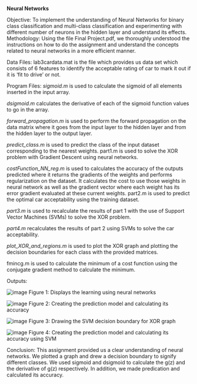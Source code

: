 **Neural Networks**

Objective: 
To implement the understanding of Neural Networks for binary class classification and multi-class classification and experimenting with different number of neurons in the hidden layer and understand its effects. 
Methodology: Using the file Final Project.pdf, we thoroughly understood the instructions on how to do the assignment and understand the concepts related to neural networks in a more efficient manner.

Data Files: 
lab3cardata.mat is the file which provides us data set which consists of 6 features to identify the acceptable rating of car to mark it out if it is ‘fit to drive’ or not.

Program Files: 
*sigmoid.m* is used to calculate the sigmoid of all elements inserted in the input array.

*dsigmoid.m* calculates the derivative of each of the sigmoid function values to go in the array. 

*forward_propagation.m* is used to perform the forward propagation on the data matrix where it goes from the input layer to the hidden layer and from the hidden layer to the output layer.  

*predict_class.m* is used to predict the class of the input dataset corresponding to the nearest weights. part1.m is used to solve the XOR problem with Gradient Descent using neural networks. 

*costFunction_NN_reg.m* is used to calculates the accuracy of the outputs predicted where it returns the gradients of the weights and performs regularization on the dataset. It calculates the cost to use those weights in neural network as well as the gradient vector where each weight has its error gradient evaluated at these current weights.  part2.m is used to predict the optimal car acceptability using the training dataset. 

*part3.m* is used to recalculate the results of part 1 with the use of Support Vector Machines (SVMs) to solve the XOR problem. 

*part4.m* recalculates the results of part 2 using SVMs to solve the car acceptability. 

*plot_XOR_and_regions.m* is used to plot the XOR graph and plotting the decision boundaries for each class with the provided matrices. 

fmincg.m is used to calculate the minimum of a cost function using the conjugate gradient method to calculate the minimum. 

Outputs:


![image](https://github.com/user-attachments/assets/ae31c3de-ada9-4c41-8d7f-9652ae1231d6)
Figure 1: Displays the learning using neural networks 

![image](https://github.com/user-attachments/assets/9e6d0bb1-f017-48b9-bbe5-d5d1298321ff)
Figure 2: Creating the prediction model and calculating its accuracy 

![image](https://github.com/user-attachments/assets/d14835ea-950d-4806-81e4-3b7f40b1cae7)
Figure 3: Drawing the SVM decision boundary for XOR graph

![image](https://github.com/user-attachments/assets/97197505-95c4-43f1-a8f0-2775b5ed982e)
Figure 4: Creating the prediction model and calculating its accuracy using SVM 

Conclusion: 
This assignment provided us a clear understanding of neural networks. We plotted a graph and drew a decision boundary to signify different classes. We used sigmoid and dsigmoid to calculate the g(z) and the derivative of g(z) respectively. In addition, we made predication and calculated its accuracy.  




